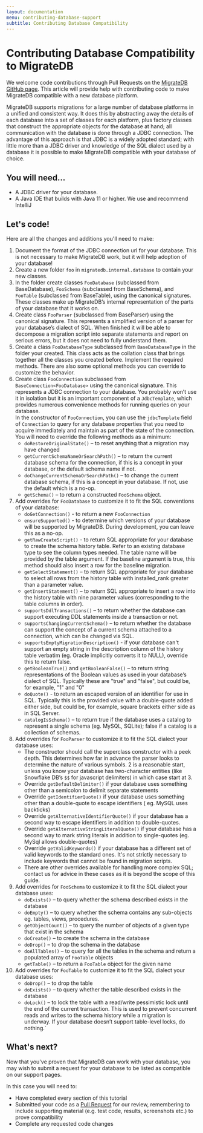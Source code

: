 ```yaml
---
layout: documentation
menu: contributing-database-support
subtitle: Contributing Database Compatibility
---
```


# Contributing Database Compatibility to MigrateDB

We welcome code contributions through Pull Requests on
the [MigrateDB GitHub page](https://github.com/daniel-huss/migratedb). This article will provide help with contributing
code to make MigrateDB compatible with a new database platform.

MigrateDB supports migrations for a large number of database platforms in a unified and consistent way. It does this by
abstracting away the details of each database into a set of classes for each platform, plus factory classes that
construct the appropriate objects for the database at hand; all communication with the database is done through a JDBC
connection. The advantage of this approach is that JDBC is a widely adopted standard; with little more than a JDBC
driver and knowledge of the SQL dialect used by a database it is possible to make MigrateDB compatible with your
database of choice.

## You will need...

* A JDBC driver for your database.
* A Java IDE that builds with Java 11 or higher. We use and recommend IntelliJ

## Let's code!

Here are all the changes and additions you'll need to make:

1. Document the format of the JDBC connection url for your database. This is not necessary to make MigrateDB work, but
   it
   will help adoption of your database!
1. Create a new folder `foo` in `migratedb.internal.database` to contain your new classes.
1. In the folder create classes `FooDatabase` (subclassed from BaseDatabase), `FooSchema` (subclassed from BaseSchema),
   and `FooTable` (subclassed from BaseTable), using the canonical signatures. These classes make up MigrateDB’s
   internal representation of the parts of your database that it works on.
1. Create class `FooParser` (subclassed from BaseParser) using the canonical signature. This represents a simplified
   version of a parser for your database’s dialect of SQL. When finished it will be able to decompose a migration script
   into separate statements and report on serious errors, but it does not need to fully understand them.
1. Create a class `FooDatabaseType` subclassed from `BaseDatabaseType` in the folder your created. This class acts as
   the collation class that brings together all the classes you created before. Implement the required methods. There
   are also some optional methods you can override to customize the behavior.
1. Create class `FooConnection` subclassed from `BaseConnection<FooDatabase>` using the canonical signature. This
   represents a JDBC connection to your database. You probably won’t use it in isolation but it is an important
   component of a `JdbcTemplate`, which provides numerous convenience methods for running queries on your database.  
   In the constructor of `FooConnection`, you can use the `jdbcTemplate` field of `Connection` to query for any database
   properties that you need to acquire immediately and maintain as part of the state of the connection. You will need to
   override the following methods as a minimum:
    * `doRestoreOriginalState()` – to reset anything that a migration may have changed
    * `getCurrentSchemaNameOrSearchPath()` – to return the current database schema for the connection, if this is a
      concept in your database, or the default schema name if not.
    * `doChangeCurrentSchemaOrSearchPath()` – to change the current database schema, if this is a concept in your
      database. If not, use the default which is a no-op.
    * `getSchema()` – to return a constructed `FooSchema` object.
1. Add overrides for `FooDatabase` to customize it to fit the SQL conventions of your database:
    * `doGetConnection()` - to return a new `FooConnection`
    * `ensureSupported()` - to determine which versions of your database will be supported by MigrateDB. During
      development, you can leave this as a no-op.
    * `getRawCreateScript()` - to return SQL appropriate for your database to create the schema history table. Refer to
      an existing database type to see the column types needed. The table name will be provided by the table argument.
      If the baseline argument is true, this method should also insert a row for the baseline migration.
    * `getSelectStatement()` – to return SQL appropriate for your database to select all rows from the history table
      with installed\_rank greater than a parameter value.
    * `getInsertStatement()` – to return SQL appropriate to insert a row into the history table with nine parameter
      values (corresponding to the table columns in order).
    * `supportsDdlTransactions()` – to return whether the database can support executing DDL statements inside a
      transaction or not.
    * `supportsChangingCurrentSchema()` – to return whether the database can support the concept of a current schema
      attached to a connection, which can be changed via SQL.
    * `supportsEmptyMigrationDescription()` - if your database can't support an empty string in the description column
      of the history table verbatim (eg. Oracle implicitly converts it to NULL), override this to return false.
    * `getBooleanTrue()` and `getBooleanFalse()` – to return string representations of the Boolean values as used in
      your database’s dialect of SQL. Typically these are "true" and "false", but could be, for example, "1" and "0"
    * `doQuote()` - to return an escaped version of an identifier for use in SQL. Typically this is the provided value
      with a double-quote added either side, but could be, for example, square brackets either side as in SQL Server.
    * `catalogIsSchema()` – to return true if the database uses a catalog to represent a single schema (eg. MySQL,
      SQLite); false if a catalog is a collection of schemas.
1. Add overrides for `FooParser` to customize it to fit the SQL dialect your database uses:
    * The constructor should call the superclass constructor with a peek depth. This determines how far in advance the
      parser looks to determine the nature of various symbols. 2 is a reasonable start, unless you know your database
      has two-character entities (like Snowflake DB’s `$$` for javascript delimiters) in which case start at 3.
    * Override `getDefaultDelimiter()` if your database uses something other than a semicolon to delimit separate
      statements
    * Override `getIdentifierQuote()` if your database uses something other than a double-quote to escape identifiers (
      eg. MySQL uses backticks)
    * Override `getAlternativeIdentifierQuote()` if your database has a second way to escape identifiers in addition to
      double-quotes.
    * Override `getAlternativeStringLiteralQuote()` if your database has a second way to mark string literals in
      addition to single-quotes (eg. MySql allows double-quotes)
    * Override `getValidKeywords()` if your database has a different set of valid keywords to the standard ones. It's
      not strictly necessary to include keywords that cannot be found in migration scripts.
    * There are other overrides available for handling more complex SQL; contact us for advice in these cases as it is
      beyond the scope of this guide.
1. Add overrides for `FooSchema` to customize it to fit the SQL dialect your database uses:
    * `doExists()` – to query whether the schema described exists in the database
    * `doEmpty()` – to query whether the schema contains any sub-objects eg. tables, views, procedures.
    * `getObjectCount()` – to query the number of objects of a given type that exist in the schema
    * `doCreate()` – to create the schema in the database
    * `doDrop()` – to drop the schema in the database
    * `doAllTables()` – to query for all the tables in the schema and return a populated array of `FooTable` objects
    * `getTable()` – to return a `FooTable` object for the given name
1. Add overrides for `FooTable` to customize it to fit the SQL dialect your database uses:
    * `doDrop()` – to drop the table
    * `doExists()` – to query whether the table described exists in the database
    * `doLock()` – to lock the table with a read/write pessimistic lock until the end of the current transaction. This
      is used to prevent concurrent reads and writes to the schema history while a migration is underway. If your
      database doesn’t support table-level locks, do nothing.`


## What's next?

Now that you've proven that MigrateDB can work with your database, you may wish to submit a request for your database to
be listed as compatible on our support pages.

In this case you will need to:

+ Have completed every section of this tutorial
+ Submitted your code as a [Pull Request](https://github.com/daniel-huss/migratedb/pulls) for our review, remembering to
  include supporting material (e.g. test code, results, screenshots etc.) to prove compatibility
+ Complete any requested code changes
